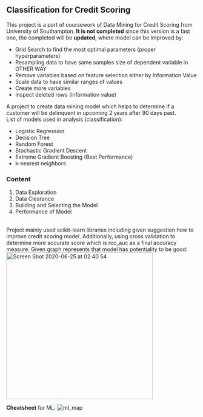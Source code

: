 ## Classification for Credit Scoring

This project is a part of coursework of Data Mining for Credit Scoring from University of Southampton. **It is not completed** since this version is a fast one, the completed will be **updated**, where model can be improved by:
- Grid Search to find the most optimal parameters (proper hyperparameters)
- Resampling data to have same samples size of dependent variable in OTHER WAY
- Remove variables based on feature selection either by Information Value
- Scale data to have similar ranges of values
- Create more variables
- Inspect deleted rows (information value)

A project to create data mining model which helps to determine if a customer will be delinquent in upcoming 2 years after 90 days past.
<br>
List of models used in analysis (classification):
- Logistic Regression
- Decision Tree
- Random Forest
- Stochastic Gradient Descent
- Extreme Gradient Boosting (Best Performance)
- k-nearest neighbors

### Content
1. Data Exploration
2. Data Clearance
3. Building and Selecting the Model
4. Performance of Model
<br>
Project mainly used scikit-learn libraries including given suggestion how to improve credit scoring model. 
Additionally, using cross validation to determine more accurate score which is roc_auc as a final accuracy measure.
Given graph represents that model has potentiality to be good:
<img width="386" alt="Screen Shot 2020-06-25 at 02 40 54" src="https://user-images.githubusercontent.com/37827791/85644064-d6e1fd00-b68d-11ea-8891-44f1ed6965be.png">


**Cheatsheet** for ML:
![ml_map](https://user-images.githubusercontent.com/37827791/85572230-b6358b00-b62c-11ea-81dd-a179d216b258.png)
